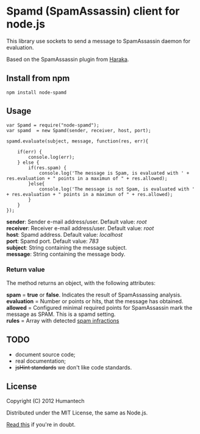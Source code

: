 # Spamd (SpamAssassin) client for node.js

This library use sockets to send a message to SpamAssassin daemon for evaluation.

Based on the SpamAssassin plugin from [Haraka](http://haraka.github.com/).

## Install from npm

	npm install node-spamd

## Usage

	var Spamd = require("node-spamd");
	var spamd  = new Spamd(sender, receiver, host, port);

	spamd.evaluate(subject, message, function(res, err){

		if(err) {
			console.log(err);
		} else {
			if(res.spam) {
				console.log('The message is Spam, is evaluated with ' + res.evaluation + " points in a maximun of " + res.allowed);
			}else{
				console.log('The message is not Spam, is evaluated with ' + res.evaluation + " points in a maximun of " + res.allowed);
			}
		}
	});

**sender**: Sender e-mail address/user. Default value: *root*
<br/>**receiver**: Receiver e-mail address/user. Default value: *root*
<br/>**host**: Spamd address. Default value: *localhost*
<br/>**port**: Spamd port. Default value: *783*
<br/>**subject**: String containing the message subject.
<br/>**message**: String containing the message body.

### Return value

The method returns an object, with the following attributes:

**spam** = **true** or **false**. Indicates the result of SpamAssassing analysis.
<br/>**evaluation** = Number or points or hits, that the message has obtained.
<br/>**allowed** = Configured minimal required points for SpamAssassin mark the message as SPAM. This is a spamd setting.
<br/>**rules** = Array with detected [spam infractions](http://spamassassin.apache.org/tests_3_3_x.html)

## TODO

* document source code;
* real documentation;
* ~~jsHint standards~~ we don't like code standards.

## License

Copyright (C) 2012 Humantech

Distributed under the MIT License, the same as Node.js.

[Read this](https://github.com/humantech/node-spamd/blob/master/LICENSE) if you're in doubt.
